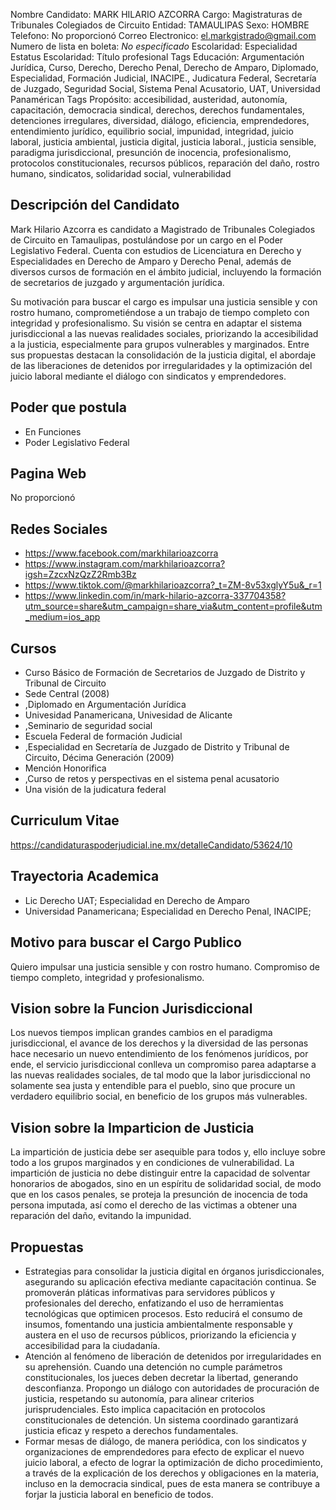 Nombre Candidato: MARK HILARIO AZCORRA
Cargo: Magistraturas de Tribunales Colegiados de Circuito
Entidad: TAMAULIPAS
Sexo: HOMBRE
Telefono: No proporcionó
Correo Electronico: el.markgistrado@gmail.com
Numero de lista en boleta: *No especificado*
Escolaridad: Especialidad
Estatus Escolaridad: Título profesional
Tags Educación: Argumentación Jurídica, Curso, Derecho, Derecho Penal, Derecho de Amparo, Diplomado, Especialidad, Formación Judicial, INACIPE., Judicatura Federal, Secretaría de Juzgado, Seguridad Social, Sistema Penal Acusatorio, UAT, Universidad Panamérican
Tags Propósito: accesibilidad, austeridad, autonomía, capacitación, democracia sindical, derechos, derechos fundamentales, detenciones irregulares, diversidad, diálogo, eficiencia, emprendedores, entendimiento jurídico, equilibrio social, impunidad, integridad, juicio laboral, justicia ambiental, justicia digital, justicia laboral., justicia sensible, paradigma jurisdiccional, presunción de inocencia, profesionalismo, protocolos constitucionales, recursos públicos, reparación del daño, rostro humano, sindicatos, solidaridad social, vulnerabilidad


## Descripción del Candidato 

Mark Hilario Azcorra es candidato a Magistrado de Tribunales Colegiados de Circuito en Tamaulipas, postulándose por un cargo en el Poder Legislativo Federal. Cuenta con estudios de Licenciatura en Derecho y Especialidades en Derecho de Amparo y Derecho Penal, además de diversos cursos de formación en el ámbito judicial, incluyendo la formación de secretarios de juzgado y argumentación jurídica.

Su motivación para buscar el cargo es impulsar una justicia sensible y con rostro humano, comprometiéndose a un trabajo de tiempo completo con integridad y profesionalismo. Su visión se centra en adaptar el sistema jurisdiccional a las nuevas realidades sociales, priorizando la accesibilidad a la justicia, especialmente para grupos vulnerables y marginados. Entre sus propuestas destacan la consolidación de la justicia digital, el abordaje de las liberaciones de detenidos por irregularidades y la optimización del juicio laboral mediante el diálogo con sindicatos y emprendedores.


## Poder que postula

- En Funciones
- Poder Legislativo Federal


## Pagina Web

No proporcionó


## Redes Sociales

- https://www.facebook.com/markhilarioazcorra
- https://www.instagram.com/markhilarioazcorra?igsh=ZzcxNzQzZ2Rmb3Bz
- https://www.tiktok.com/@markhilarioazcorra?_t=ZM-8v53xglyY5u&_r=1
- https://www.linkedin.com/in/mark-hilario-azcorra-337704358?utm_source=share&utm_campaign=share_via&utm_content=profile&utm_medium=ios_app


## Cursos

- Curso Básico de Formación de Secretarios de Juzgado de Distrito y Tribunal de Circuito
- Sede Central (2008)
- ,Diplomado en Argumentación Jurídica
- Univesidad Panamericana, Univesidad de Alicante
- ,Seminario de seguridad social
- Escuela Federal de formación Judicial
- ,Especialidad en Secretaría de Juzgado de Distrito y Tribunal de Circuito, Décima Generación (2009)
- Mención Honorifica
- ,Curso de retos y perspectivas en el sistema penal acusatorio
- Una visión de la judicatura federal


## Curriculum Vitae

https://candidaturaspoderjudicial.ine.mx/detalleCandidato/53624/10


## Trayectoria Academica

- Lic Derecho UAT; Especialidad en Derecho de Amparo
- Universidad Panamericana; Especialidad en Derecho Penal, INACIPE;


## Motivo para buscar el Cargo Publico

Quiero impulsar una justicia sensible y con rostro humano. Compromiso de tiempo completo, integridad y profesionalismo.


## Vision sobre la Funcion Jurisdiccional

Los nuevos tiempos implican grandes cambios en el paradigma jurisdiccional, el avance de los derechos y la diversidad de las personas hace necesario un nuevo entendimiento de los fenómenos jurídicos, por ende, el servicio jurisdiccional conlleva un compromiso parea adaptarse a las nuevas realidades sociales, de tal modo que la labor jurisdiccional no solamente sea justa y entendible para el pueblo, sino que procure un verdadero equilibrio social, en beneficio de los grupos más vulnerables.


## Vision sobre la Imparticion de Justicia

La impartición de justicia debe ser asequible para todos y, ello incluye sobre todo a los grupos marginados y en condiciones de vulnerabilidad. La impartición de justicia no debe distinguir entre la capacidad de solventar honorarios de abogados, sino en un espíritu de solidaridad social, de modo que en los casos penales, se proteja la presunción de inocencia de toda persona imputada, así como el derecho de las victimas a obtener una reparación del daño, evitando la impunidad.


## Propuestas

- Estrategias para consolidar la justicia digital en órganos jurisdiccionales, asegurando su aplicación efectiva mediante capacitación continua. Se promoverán pláticas informativas para servidores públicos y profesionales del derecho, enfatizando el uso de herramientas tecnológicas que optimicen procesos. Esto reducirá el consumo de insumos, fomentando una justicia ambientalmente responsable y austera en el uso de recursos públicos, priorizando la eficiencia y accesibilidad para la ciudadanía.
- Atención al fenómeno de liberación de detenidos por irregularidades en su aprehensión. Cuando una detención no cumple parámetros constitucionales, los jueces deben decretar la libertad, generando desconfianza. Propongo un diálogo con autoridades de procuración de justicia, respetando su autonomía, para alinear criterios jurisprudenciales. Esto implica capacitación en protocolos constitucionales de detención. Un sistema coordinado garantizará justicia eficaz y respeto a derechos fundamentales.
- Formar mesas de diálogo, de manera periódica, con los sindicatos y organizaciones de emprendedores para efecto de explicar el nuevo juicio laboral, a efecto de lograr la optimización de dicho procedimiento, a través de la explicación de los derechos y obligaciones en la materia, incluso en la democracia sindical, pues de esta manera se contribuye a forjar la justicia laboral en beneficio de todos.

